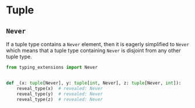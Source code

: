 # Tuple

## `Never`

If a tuple type contains a `Never` element, then it is eagerly simplified to `Never` which means
that a tuple type containing `Never` is disjoint from any other tuple type.

```py
from typing_extensions import Never


def _(x: tuple[Never], y: tuple[int, Never], z: tuple[Never, int]):
    reveal_type(x)  # revealed: Never
    reveal_type(y)  # revealed: Never
    reveal_type(z)  # revealed: Never
```

